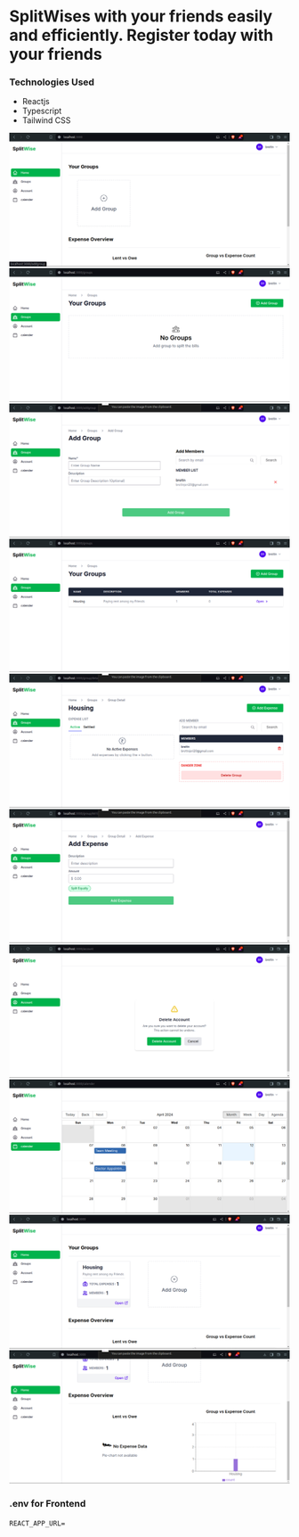 # SplitWises with your friends easily and efficiently. Register today with your friends

### Technologies Used

- Reactjs
- Typescript
- Tailwind CSS

![Image 1](src/images/1.png)
![Image 2](src/images/2.png)
![Image 3](src/images/3.png)
![Image 4](src/images/4.png)
![Image 5](src/images/5.png)
![Image 6](src/images/6.png)
![Image 7](src/images/7.png)
![Image 8](src/images/8.png)
![Image 9](src/images/9.png)
![Image 10](src/images/10.png)

### .env for Frontend

```
REACT_APP_URL=
```